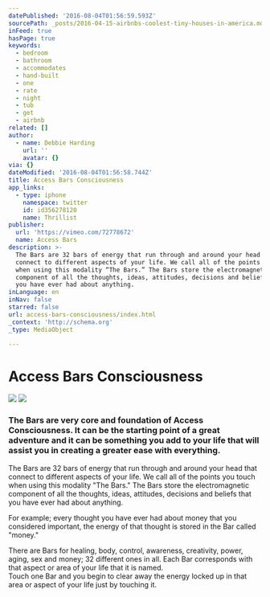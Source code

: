 ```yaml
---
datePublished: '2016-08-04T01:56:59.593Z'
sourcePath: _posts/2016-04-15-airbnbs-coolest-tiny-houses-in-america.md
inFeed: true
hasPage: true
keywords:
  - bedroom
  - bathroom
  - accommodates
  - hand-built
  - one
  - rate
  - night
  - tub
  - get
  - airbnb
related: []
author:
  - name: Debbie Harding
    url: ''
    avatar: {}
via: {}
dateModified: '2016-08-04T01:56:58.744Z'
title: Access Bars Consciousness
app_links:
  - type: iphone
    namespace: twitter
    id: id356278120
    name: Thrillist
publisher:
  url: 'https://vimeo.com/72778672'
  name: Access Bars
description: >-
  The Bars are 32 bars of energy that run through and around your head that
  connect to different aspects of your life. We call all of the points you touch
  when using this modality “The Bars.” The Bars store the electromagnetic
  component of all the thoughts, ideas, attitudes, decisions and beliefs that
  you have ever had about anything.
inLanguage: en
inNav: false
starred: false
url: access-bars-consciousness/index.html
_context: 'http://schema.org'
_type: MediaObject

---
```

# Access Bars Consciousness
![ ](https://the-grid-user-content.s3-us-west-2.amazonaws.com/09aad9e3-9606-406d-bb3a-ae33db12b9a0.jpg)
![](https://the-grid-user-content.s3-us-west-2.amazonaws.com/b01f2f24-a6c8-43c6-915e-b5365c934805.jpg)

### The Bars are very core and foundation of Access Consciousness. It can be the starting point of a great adventure and it can be something you add to your life that will assist you in creating a greater ease with everything.

The Bars are 32 bars of energy that run through and around your head that connect to different aspects of your life. We call all of the points you touch when using this modality "The Bars." The Bars store the electromagnetic component of all the thoughts, ideas, attitudes, decisions and beliefs that you have ever had about anything.

For example; every thought you have ever had about money that you considered important, the energy of that thought is stored in the Bar called "money."

There are Bars for healing, body, control, awareness, creativity, power, aging, sex and money; 32 different ones in all. Each Bar corresponds with that aspect or area of your life that it is named.   
Touch one Bar and you begin to clear away the energy locked up in that area or aspect of your life just by touching it.